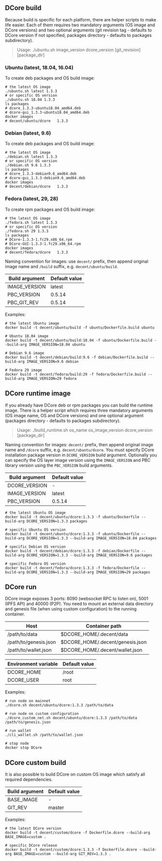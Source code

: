 ## DCore build

Because build is specific for each platform, there are helper scripts to make life easier. Each of them requires
two mandatory arguments (OS image and DCore versions) and two optional arguments (git revision tag - defaults to DCore version if not specified, packages directory - defaults to packages subdirectory).

> Usage: ./ubuntu.sh image_version dcore_version [git_revision] [package_dir]

### Ubuntu (latest, 18.04, 16.04)

To create deb packages and OS build image:

    # the latest OS image
    ./ubuntu.sh latest 1.3.3
    # or specific OS version
    ./ubuntu.sh 18.04 1.3.3
    ls packages
    # dcore_1.3.3-ubuntu18.04_amd64.deb
    # dcore-gui_1.3.3-ubuntu18.04_amd64.deb
    docker images
    # decent/ubuntu/dcore   1.3.3

### Debian (latest, 9.6)

To create deb packages and OS build image:

    # the latest OS image
    ./debian.sh latest 1.3.3
    # or specific OS version
    ./debian.sh 9.6 1.3.3
    ls packages
    # dcore_1.3.3-debian9.6_amd64.deb
    # dcore-gui_1.3.3-debian9.6_amd64.deb
    docker images
    # decent/debian/dcore   1.3.3

### Fedora (latest, 29, 28)

To create rpm packages and OS build image:

    # the latest OS image
    ./fedora.sh latest 1.3.3
    # or specific OS version
    ./fedora.sh 29 1.3.3
    ls packages
    # DCore-1.3.3-1.fc29.x86_64.rpm
    # DCore-GUI-1.3.3-1.fc29.x86_64.rpm
    docker images
    # decent/fedora/dcore   1.3.3

Naming convention for images: use `decent/` prefix, then append original image name and `/build` suffix, e.g. `decent/ubuntu/build`.

| Build argument | Default value |
| --------------- | ------------- |
| IMAGE_VERSION | latest |
| PBC_VERSION | 0.5.14 |
| PBC_GIT_REV | 0.5.14 |

Examples:

    # the latest Ubuntu image
    docker build -t decent/ubuntu/build -f ubuntu/Dockerfile.build ubuntu

    # Ubuntu 18.04 image
    docker build -t decent/ubuntu/build:18.04 -f ubuntu/Dockerfile.build --build-arg IMAGE_VERSION=18.04 ubuntu

    # Debian 9.6 image
    docker build -t decent/debian/build:9.6 -f debian/Dockerfile.build --build-arg IMAGE_VERSION=9.6 debian

    # Fedora 29 image
    docker build -t decent/fedora/build:29 -f fedora/Dockerfile.build --build-arg IMAGE_VERSION=29 fedora

## DCore runtime image

If you already have DCore deb or rpm packages you can build the runtime image. There is a helper script which requires three mandatory arguments (OS image name, OS and DCore versions) and one optional argument (packages directory - defaults to packages subdirectory).

> Usage: ./build_runtime.sh os_name os_image_version dcore_version [package_dir]

Naming convention for images: `decent/` prefix, then append original image name and `/dcore` suffix, e.g. `decent/ubuntu/dcore`. You must specify DCore installation package version in `DCORE_VERSION` build argument. Optionally you can specify the OS layer image version using the `IMAGE_VERSION` and PBC library version using the `PBC_VERSION` build arguments.

| Build argument | Default value |
| --------------- | ------------- |
| DCORE_VERSION | - |
| IMAGE_VERSION | latest |
| PBC_VERSION | 0.5.14 |

    # the latest Ubuntu OS image
    docker build -t decent/ubuntu/dcore:1.3.3 -f ubuntu/Dockerfile --build-arg DCORE_VERSION=1.3.3 packages

    # specific Ubuntu OS version
    docker build -t decent/ubuntu/dcore:1.3.3 -f ubuntu/Dockerfile --build-arg DCORE_VERSION=1.3.3 --build-arg IMAGE_VERSION=18.04 packages

    # specific Debian OS version
    docker build -t decent/debian/dcore:1.3.3 -f debian/Dockerfile --build-arg DCORE_VERSION=1.3.3 --build-arg IMAGE_VERSION=9.6 packages

    # specific Fedora OS version
    docker build -t decent/fedora/dcore:1.3.3 -f fedora/Dockerfile --build-arg DCORE_VERSION=1.3.3 --build-arg IMAGE_VERSION=29 packages

## DCore run

DCore image exposes 3 ports: 8090 (websocket RPC to listen on), 5001 (IPFS API) and 40000 (P2P).
You need to mount an external data directory and genesis file (when using custom configuration) to the running container.

| Host | Container path |
| ---- | -------------- |
| /path/to/data | $DCORE_HOME/.decent/data |
| /path/to/genesis.json | $DCORE_HOME/.decent/genesis.json |
| /path/to/wallet.json | $DCORE_HOME/.decent/wallet.json |

| Environment variable | Default value |
| -------------------- | ------------- |
| DCORE_HOME | /root |
| DCORE_USER | root |

Examples:

    # run node on mainnet
    ./dcore.sh decent/ubuntu/dcore:1.3.3 /path/to/data

    # run node on custom configuration
    ./dcore_custom_net.sh decent/ubuntu/dcore:1.3.3 /path/to/data /path/to/genesis.json

    # run wallet
    ./cli_wallet.sh /path/to/wallet.json

    # stop node
    docker stop DCore

## DCore custom build

It is also possible to build DCore on custom OS image which satisfy all required dependencies.

| Build argument | Default value |
| --------------- | ------------- |
| BASE_IMAGE | - |
| GIT_REV | master |

Examples:

    # the latest DCore version
    docker build -t decent/custom/dcore -f Dockerfile.dcore --build-arg BASE_IMAGE=custom .

    # specific DCore release
    docker build -t decent/custom/dcore:1.3.3 -f Dockerfile.dcore --build-arg BASE_IMAGE=custom --build-arg GIT_REV=1.3.3 .
